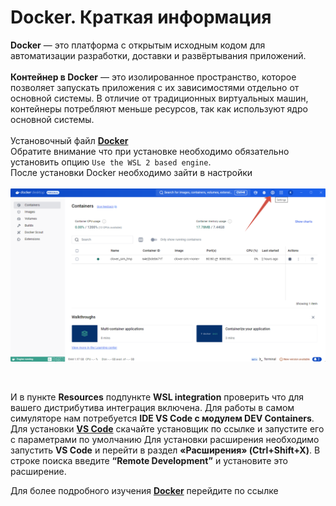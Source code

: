 # Docker. Краткая информация
__Docker__ — это платформа с открытым исходным кодом для автоматизации разработки, доставки и развёртывания приложений.<br>
<br>
__Контейнер в Docker__ — это изолированное пространство, которое позволяет запускать приложения с их зависимостями отдельно от основной системы. В отличие от традиционных виртуальных машин, контейнеры потребляют меньше ресурсов, так как используют ядро основной системы.<br> 
<br>
Установочный файл __[Docker](https://docker.qubitpi.org/desktop/setup/install/windows-install/)__ <br>
Обратите внимание что при установке необходимо обязательно установить опцию `Use the WSL 2 based engine`. <br>
После установки Docker необходимо зайти в настройки<br>
<br>
 ![Настройки докера](https://github.com/WWnotLL/ROS2_tutorial_305/blob/main/изображения%20к%20тексту/настройки%20докера.png)

<br>

И в пункте __Resources__ подпункте __WSL integration__ проверить что для вашего дистрибутива интеграция включена.
Для работы в самом симуляторе нам потребуется __IDE VS Code c модулем DEV Containers__. Для установки __[VS Code](https://code.visualstudio.com/)__ скачайте установщик по ссылке и запустите его с параметрами по умолчанию
Для установки расширения необходимо запустить __VS Code__ и перейти в раздел __«Расширения» (Ctrl+Shift+X)__. В строке поиска введите __“Remote Development”__ и установите это расширение.

Для более подробного изучения __[Docker](https://github.com/WWnotLL/ROS2_tutorial_305/blob/main/Docker.docx)__ перейдите по ссылке
